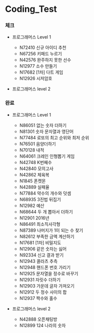 # Coding_Test

### 체크
- 프로그래머스 Level 1

  - N72410 신규 아이디 추천
  - N67256 키패드 누르기
  - N42576 완주하지 못한 선수
  - N12977 소수 만들기
  - N17682 [1차] 다트 게임
  - N12926 시저암호
  
- 프로그래머스 level 2

### 완료
- 프로그래머스 Level 1

  - N86051 없는 숫자 더하기
  - N81301 숫자 문자열과 영단어
  - N77484 로또의 최고 순위와 최저 순위
  - N76501 음양더하기
  - N70128 내적
  - N64061 크레인 인형뽑기 게임
  - N42748 K번째수
  - N42840 모의고사
  - N42862 체육복
  - N1845 폰켓몬
  - N42889 실패율
  - N77884 약수의 개수와 덧셈
  - N68935 3진법 뒤집기
  - N12982 예산
  - N68644 두 개 뽑아서 더하기
  - N12901 2016년
  - N86491 최소직사각형
  - N87389 나머지가 1이 되는 수 찾기
  - N82612 부족한 금액 계산하기
  - N17681 [1차] 비밀지도
  - N12906 같은 숫자는 싫어
  - N92334 신고 결과 받기
  - N12943 콜라츠 추측
  - N12948 핸드폰 번호 가리기
  - N12925 문자열을 정수로 바꾸기
  - N12931 자릿수 더하기
  - N12903 가운데 글자 가져오기
  - N12912 두 정수 사이의 합
  - N12937 짝수와 홀수
  
- 프로그래머스 level 2
  - N42888 오픈채팅방
  - N12899 124 나라의 숫자
